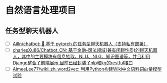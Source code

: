 # 自然语言处理项目

## 任务型聊天机器人

- [ ] [Ailln/chatbot: 🤖️ 基于 pytorch 的任务型聊天机器人（支持私有部署）](https://github.com/Ailln/chatbot)
- [ ] [charlesXu86/Chatbot_CN: 基于金融-司法领域(兼有闲聊性质)的聊天机器人，其中的主要模块有信息抽取、NLU、NLG、知识图谱等，并且利用Django整合了前端展示,目前已经封装了nlp和kg的restful接口](https://github.com/charlesXu86/Chatbot_CN)
- [ ] [AimeeLee77/wiki_zh_word2vec: 利用Python构建Wiki中文语料词向量模型试验](https://github.com/AimeeLee77/wiki_zh_word2vec)